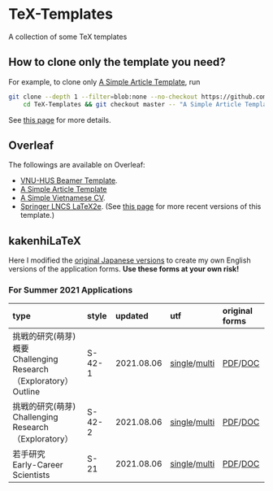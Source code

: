 # TeX-Templates
A collection of some TeX templates

## How to clone only the template you need?

For example, to clone only [A Simple Article Template](A%20Simple%20Article%20Template), run

```bash
git clone --depth 1 --filter=blob:none --no-checkout https://github.com/hoanganhduc/TeX-Templates/ && \
	cd TeX-Templates && git checkout master -- "A Simple Article Template"
```

See [this page](https://stackoverflow.com/questions/600079/how-do-i-clone-a-subdirectory-only-of-a-git-repository) for more details.

## Overleaf

The followings are available on Overleaf: 
* [VNU-HUS Beamer Template](https://www.overleaf.com/latex/templates/vnu-hus-beamer-template/ydpsvsdhphrg).
* [A Simple Article Template](https://www.overleaf.com/latex/templates/a-simple-article-template/gdsdkccmjnxg)
* [A Simple Vietnamese CV](https://www.overleaf.com/latex/templates/ly-lich-khoa-hoc/tgxzgkzdsbpk).
* [Springer LNCS LaTeX2e](https://www.overleaf.com/latex/templates/springer-lecture-notes-in-computer-science/kzwwpvhwnvfj#.WuA4JS5uZpi). (See [this page](https://www.springer.com/gp/computer-science/lncs/conference-proceedings-guidelines) for more recent versions of this template.)

## kakenhiLaTeX

Here I modified the [original Japanese versions](http://osksn2.hep.sci.osaka-u.ac.jp/~taku/kakenhiLaTeX/) to create my own English versions of the application forms.
**Use these forms at your own risk!**

### For Summer 2021 Applications

| **type** | **style** | **updated** | **utf** | **original forms** |
|:---------|:----------|:------------|:--------|:-------------------|
| 挑戦的研究(萌芽)概要 <br>Challenging Research （Exploratory） Outline	 | S-42-1 | 2021.08.06 | [single](kakenhiLaTeX/2021_fall/chousenteki_houga_abst_utf_single)/[multi](kakenhiLaTeX/2021_fall/chousenteki_houga_abst_utf_multi) | [PDF](kakenhiLaTeX/2021_fall/original_forms/s-42-1_e.pdf)/[DOC](kakenhiLaTeX/2021_fall/original_forms/s-42-1_e.doc) |
| 挑戦的研究(萌芽) <br>Challenging Research （Exploratory）	 | S-42-2 | 2021.08.06 | [single](kakenhiLaTeX/2021_fall/chousenteki_houga_utf_single)/[multi](kakenhiLaTeX/2021_fall/chousenteki_houga_utf_multi) | [PDF](kakenhiLaTeX/2021_fall/original_forms/s-42-2_e.pdf)/[DOC](kakenhiLaTeX/2021_fall/original_forms/s-42-2_e.doc) |
| 若手研究 <br>Early-Career Scientists	 | S-21 | 2021.08.06 | [single](kakenhiLaTeX/2021_fall/wakate_utf_single)/[multi](kakenhiLaTeX/2021_fall/wakate_utf_multi) | [PDF](kakenhiLaTeX/2021_fall/original_forms/s-21_e.pdf)/[DOC](kakenhiLaTeX/2021_fall/original_forms/s-21_e.doc) |